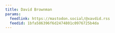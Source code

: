 ```yaml
---
title: David Brownman
params:
  feedlink: https://mastodon.social/@xavdid.rss
  feedid: 1bfa586396f6d2474801c0976725b4da
---
```

